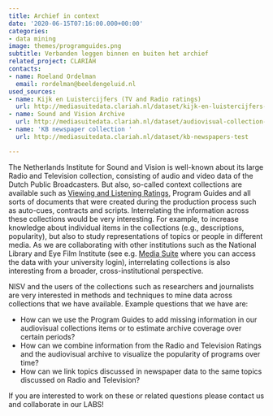 ```yaml
---
title: Archief in context
date: '2020-06-15T07:16:00.000+00:00'
categories:
- data mining
image: themes/programguides.png
subtitle: Verbanden leggen binnen en buiten het archief
related_project: CLARIAH
contacts:
- name: Roeland Ordelman
  email: rordelman@beeldengeluid.nl
used_sources:
- name: Kijk en Luistercijfers (TV and Radio ratings)
  url: http://mediasuitedata.clariah.nl/dataset/kijk-en-luistercijfers-viewing-figures
- name: Sound and Vision Archive
  url: http://mediasuitedata.clariah.nl/dataset/audiovisual-collection-daan
- name: 'KB newspaper collection '
  url: http://mediasuitedata.clariah.nl/dataset/kb-newspapers-test

---
```

The Netherlands Institute for Sound and Vision is well-known about its large Radio and Television collection, consisting of audio and video data of the Dutch Public Broadcasters. But also, so-called context collections are available such as [Viewing and Listening Ratings](http://mediasuitedata.clariah.nl/dataset/kijk-en-luistercijfers-viewing-figures), Program Guides and all sorts of documents that were created during the production process such as auto-cues, contracts and scripts. Interrelating the information across these collections would be very interesting. For example, to increase knowledge about individual items in the collections (e.g., descriptions, popularity), but also to study representations of topics or people in different media. As we are collaborating with other institutions such as the National Library and Eye Film Institute (see e.g. [Media Suite](https://mediasuite.clariah.nl/) where you can access the data with your university login), interrelating collections is also interesting from a broader, cross-institutional perspective.

NISV and the users of the collections such as researchers and journalists are very interested in methods and techniques to mine data across collections that we have available. Example questions that we have are:

* How can we use the Program Guides to add missing information in our audiovisual collections items or to estimate archive coverage over certain periods?
* How can we combine information from the Radio and Television Ratings and the audiovisual archive to visualize the popularity of programs over time?
* How can we link topics discussed in newspaper data to the same topics discussed on Radio and Television?

If you are interested to work on these or related questions please contact us and collaborate in our LABS!